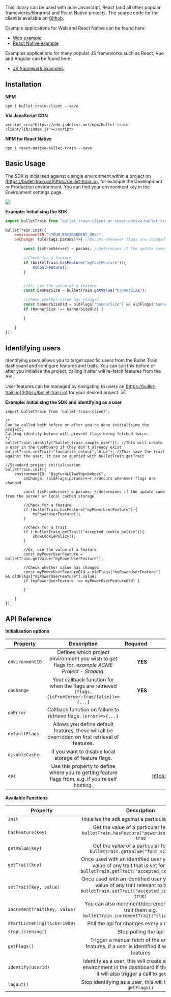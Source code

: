 This library can be used with pure Javascript, React (and all other popular frameworks/libraries) and React Native projects. The source code for the client is available on [Github](https://github.com/BulletTrainHQ/bullet-train-js-client).

Example applications for Web and React Native can be found here:

- [Web example](https://github.com/BulletTrainHQ/bullet-train-js-client/tree/master/bullet-train-client/example)
- [React Native example](https://github.com/BulletTrainHQ/bullet-train-js-client/tree/master/react-native-bullet-train/example)

Examples applications for many popular JS frameworks such as React, Vue and Angular can be found here:

- [JS framework examples](https://github.com/BulletTrainHQ/bullet-train-examples)

## Installation

**NPM**

```
npm i bullet-train-client --save
```

**Via JavaScript CDN**

```
<script src="https://cdn.jsdelivr.net/npm/bullet-train-client/lib/index.js"></script>
```

**NPM for React Native**
```
npm i react-native-bullet-train --save
```

## Basic Usage

The SDK is initialised against a single environment within a project on [https://bullet-train.io](https://bullet-train.io),
for example the Development or Production environment. You can find your environment key in the Environment settings page.

<img src="/images/api-key.png"/>

**Example: Initialising the SDK**

```javascript
import bulletTrain from "bullet-train-client or react-native-bullet-train"; //Add this line if you're using bulletTrain via npm

bulletTrain.init({
	environmentID:"<YOUR_ENVIRONMENT_KEY>",
	onChange: (oldFlags,params)=>{ //Occurs whenever flags are changed

		const {isFromServer} = params; //determines if the update came from the server or local cached storage

		//Check for a feature
		if (bulletTrain.hasFeature("myCoolFeature")){
			myCoolFeature();
		}


		//Or, use the value of a feature
		const bannerSize = bulletTrain.getValue("bannerSize");

		//Check whether value has changed
		const bannerSizeOld = oldFlags["bannerSize"] && oldFlags["bannerSize"].value;
		if (bannerSize !== bannerSizeOld) {

		}

	}
});
```

## Identifying users

Identifying users allows you to target specific users from the Bullet Train dashboard and configure features and traits. You can call this before or after you initialise the project, calling it after will re-fetch features from the API.

User features can be managed by navigating to users on [https://bullet-train.io](https://bullet-train.io) for your desired project.
 <img src="/images/user-features.png"/>

**Example: Initialising the SDK and identifying as a user**

```
import bulletTrain from 'bullet-train-client';

/*
Can be called both before or after you're done initialising the project.
Calling identify before will prevent flags being fetched twice.
*/
bulletTrain.identify("bullet_train_sample_user"}); //This will create a user in the dashboard if they don't already exist
bulletTrain.setTrait("favourite_colour","blue"); //This save the trait against the user, it can be queried with bulletTrain.getTrait 

//Standard project initialisation
bulletTrain.init({
	environmentID: "QjgYur4LQTwe5HpvbvhpzK",
		onChange: (oldFlags,params)=>{ //Occurs whenever flags are changed

		const {isFromServer} = params; //determines if the update came from the server or local cached storage

		//Check for a feature
		if (bulletTrain.hasFeature("myPowerUserFeature")){
			myPowerUserFeature();
		}
		
		//Check for a trait
		if (!bulletTrain.getTrait("accepted_cookie_policy")){
			showCookiePolicy();
		}

		//Or, use the value of a feature
		const myPowerUserFeature = bulletTrain.getValue("myPowerUserFeature");

		//Check whether value has changed
		const myPowerUserFeatureOld = oldFlags["myPowerUserFeature"] && oldFlags["myPowerUserFeature"].value;
		if (myPowerUserFeature !== myPowerUserFeatureOld) {

		}

	}
})
```
## API Reference

**Initialisation options**

| Property        | Description           | Required  | Default Value  |
| ------------- |:-------------:| -----:| -----:|
| ```environmentID```     | Defines which project environment you wish to get flags for. *example ACME Project - Staging.* | **YES** | null
| ```onChange```     | Your callback function for when the flags are retrieved ``` (flags,{isFromServer:true/false})=>{...} ``` | **YES** | null
| ```onError```     | Callback function on failure to retrieve flags. ``` (error)=>{...} ``` | | null
| ```defaultFlags```     | Allows you define default features, these will all be overridden on first retrieval of features. | | null
| ```disableCache```     | If you want to disable local storage of feature flags. | | false
| ```api```     | Use this property to define where you're getting feature flags from, e.g. if you're self hosting. | | https://featureflagger.3qqe.flynnhub.com/api/

**Available Functions**

| Property        | Description |
| ------------- |:-------------:|
| ```init```     | Initialise the sdk against a particular environment
| ```hasFeature(key)```     | Get the value of a particular feature e.g. ```bulletTrain.hasFeature("powerUserFeature") // true```
| ```getValue(key)```     | Get the value of a particular feature e.g. ```bulletTrain.getValue("font_size") // 10```
| ```getTrait(key)```     | Once used with an identified user you can get the value of any trait that is set for them e.g. ```bulletTrain.getTrait("accepted_cookie_policy")```
| ```setTrait(key, value)```     | Once used with an identified user you can set the value of any trait relevant to them e.g. ```bulletTrain.setTrait("accepted_cookie_policy", true)```
| ```incrementTrait(key, value)```     | You can also increment/decrement a particular trait them e.g. ```bulletTrain.incrementTrait("click_count", 1)```
| ```startListening(ticks=1000)```     | Poll the api for changes every x milliseconds
| ```stopListening()```     | Stop polling the api
| ```getFlags()```     | Trigger a manual fetch of the environment features, if a user is identified it will fetch their features
| ```identify(userId)```     | Identify as a user, this will create a user for your environment in the dashboard if they don't exist, it will also trigger a call to ```getFlags()```
| ```logout()```     | Stop identifying as a user, this will trigger a call to ```getFlags()```

